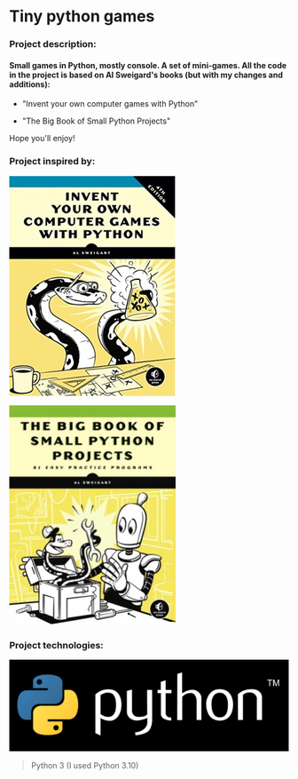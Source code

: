 # Tiny python games 

### Project description:
#### Small games in Python, mostly console. A set of mini-games. All the code in the project is based on Al Sweigard's books (but with my changes and additions):
- "Invent your own computer games with Python" 

- "The Big Book of Small Python Projects"

Hope you'll enjoy!

### Project inspired by: ###

[![Invent with Python book cover](imgs/Sweigart.jpg)](https://inventwithpython.com/invent4thed/)

[![Big PyProjects_book cover](imgs/cover_bigbookpython.jpg)](https://inventwithpython.com/bigbookpython/)


### Project technologies:

[![](imgs/python-logo.png)](https://www.python.org/)

> Python 3 (I used Python 3.10)
